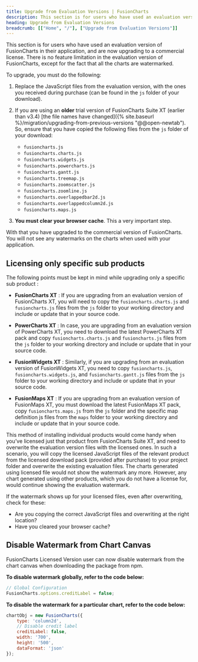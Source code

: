 ```yaml
---
title: Upgrade from Evaluation Versions | FusionCharts
description: This section is for users who have used an evaluation version of FusionCharts in their application, and are now upgrading to a commercial license.
heading: Upgrade from Evaluation Versions
breadcrumb: [["Home", "/"], ["Upgrade from Evaluation Versions"]]
---
```


This section is for users who have used an evaluation version of FusionCharts in their application, and are now upgrading to a commercial license. There is no feature limitation in the evaluation version of FusionCharts, except for the fact that all the charts are watermarked.

To upgrade, you must do the following:

1. Replace the JavaScript files from the evaluation version, with the ones you received during purchase (can be found in the `js` folder of your download).

2. If you are using an __older__ trial version of FusionCharts Suite XT (earlier than v3.4) [the file names have changed]({% site.baseurl %}/migration/upgrading-from-previous-versions "@@open-newtab"). So, ensure that you have copied the following files from the `js` folder of your download:

     * `fusioncharts.js`
     * `fusioncharts.charts.js`
     * `fusioncharts.widgets.js`
     * `fusioncharts.powercharts.js`
     * `fusioncharts.gantt.js`
     * `fusioncharts.treemap.js`
     * `fusioncharts.zoomscatter.js`
     * `fusioncharts.zoomline.js`
     * `fusioncharts.overlappedbar2d.js`
     * `fusioncharts.overlappedcolumn2d.js`
     * `fusioncharts.maps.js`

3. __You must clear your browser cache__. This a very important step.

With that you have upgraded to the commercial version of FusionCharts. You will not see any watermarks on the charts when used with your application.

## Licensing only specific sub products

The following points must be kept in mind while upgrading only a specific sub product :

  * __FusionCharts XT__ : If you are upgrading from an evaluation version of FusionCharts XT, you will need to copy the `fusioncharts.charts.js` and `fusioncharts.js` files from the `js` folder to your working directory and include or update that in your source code.

  * __PowerCharts XT__ : In case, you are upgrading from an evaluation version of PowerCharts XT, you need to download the latest PowerCharts XT pack and copy `fusioncharts.charts.js` and `fusioncharts.js` files from the `js` folder to your working directory and include or update that in your source code.

  * __FusionWidgets XT__ : Similarly, if you are upgrading from an evaluation version of FusionWidgets XT, you need to copy `fusioncharts.js`, `fusioncharts.widgets.js`, and `fusioncharts.gantt.js` files from the `js` folder to your working directory and include or update that in your source code.

  * __FusionMaps XT__ : If you are upgrading from an evaluation version of FusionMaps XT, you must download the latest FusionMaps XT pack, copy `fusioncharts.maps.js` from the `js` folder and the specific map definition js files from the `maps` folder to your working directory and include or update that in your source code.

This method of installing individual products would come handy when you’ve licensed just that product from FusionCharts Suite XT, and need to overwrite the evaluation version files with the licensed ones. In such a scenario, you will copy the licensed JavaScript files of the relevant product from the licensed download pack (provided after purchase) to your project folder and overwrite the existing evaluation files. The charts generated using licensed file would not show the watermark any more. However, any chart generated using other products, which you do not have a license for, would continue showing the evaluation watermark.

If the watermark shows up for your licensed files, even after overwriting, check for these:

  * Are you copying the correct JavaScript files and overwriting at the right location?
  * Have you cleared your browser cache?

## Disable Watermark from Chart Canvas

FusionCharts Licensed Version user can now disable watermark from the chart canvas when downloading the package from npm.

**To disable watermark globally, refer to the code below:**

```javascript
// Global Configuration
FusionCharts.options.creditLabel = false;
```

**To disable the watermark for a particular chart, refer to the code below:**

```javascript
chartObj = new FusionCharts({
    type: 'column2d',
    // Disable credit label
    creditLabel: false,
    width: '700',
    height: '500',
    dataFormat: 'json'
});
```